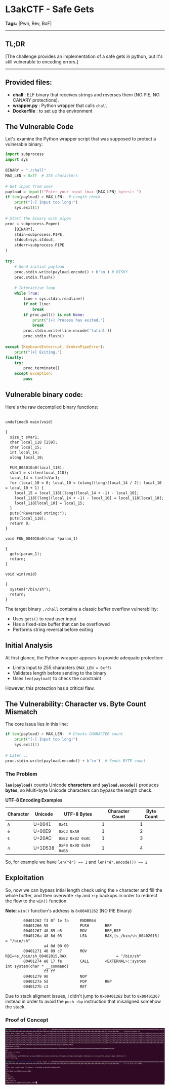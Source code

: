 # L3akCTF - Safe Gets
 
**Tags:** [Pwn, Rev, BoF]

---

## TL;DR

[The challenge provides an implementation of a safe gets in python, but it's still vulnerable to encoding errors.]

---

## Provided files:
- **chall** : ELF binary that receives strings and reverses them (NO PIE, NO CANARY protections).
- **wrapper.py** : Python wrapper that calls `chall`
- **Dockerfile** : to set up the environment

## The Vulnerable Code

Let's examine the Python wrapper script that was supposed to protect a vulnerable binary:

```python
import subprocess
import sys

BINARY = "./chall"
MAX_LEN = 0xff  # 255 characters

# Get input from user
payload = input(f"Enter your input (max {MAX_LEN} bytes): ")
if len(payload) > MAX_LEN:  # Length check
    print("[-] Input too long!")
    sys.exit(1)

# Start the binary with pipes
proc = subprocess.Popen(
    [BINARY],
    stdin=subprocess.PIPE,
    stdout=sys.stdout,
    stderr=subprocess.PIPE
)

try:
    # Send initial payload
    proc.stdin.write(payload.encode() + b'\n') # RISKY
    proc.stdin.flush()
    
    # Interactive loop
    while True:
        line = sys.stdin.readline()
        if not line:
            break
        if proc.poll() is not None:
            print("[+] Process has exited.")
            break
        proc.stdin.write(line.encode('latin1'))
        proc.stdin.flush()
        
except (KeyboardInterrupt, BrokenPipeError):
    print("[+] Exiting.")
finally:
    try:
        proc.terminate()
    except Exception:
        pass
```
## Vulnerable binary code:
Here's the raw decompiled binary functions:
```

undefined8 main(void)

{
  size_t sVar1;
  char local_118 [259];
  char local_15;
  int local_14;
  ulong local_10;
  
  FUN_004010a0(local_118);
  sVar1 = strlen(local_118);
  local_14 = (int)sVar1;
  for (local_10 = 0; local_10 < (ulong)(long)(local_14 / 2); local_10 = local_10 + 1) {
    local_15 = local_118[(long)(local_14 + -1) - local_10];
    local_118[(long)(local_14 + -1) - local_10] = local_118[local_10];
    local_118[local_10] = local_15;
  }
  puts("Reversed string:");
  puts(local_118);
  return 0;
}

void FUN_004010a0(char *param_1)

{
  gets(param_1);
  return;
}

void win(void)

{
  system("/bin/sh");
  return;
}

```

The target binary `./chall` contains a classic buffer overflow vulnerability:
- Uses `gets()` to read user input
- Has a fixed-size buffer that can be overflowed
- Performs string reversal before exiting

## Initial Analysis

At first glance, the Python wrapper appears to provide adequate protection:
- Limits input to 255 characters (`MAX_LEN = 0xff`)
- Validates length before sending to the binary
- Uses `len(payload)` to check the constraint

However, this protection has a critical flaw.

## The Vulnerability: Character vs. Byte Count Mismatch

The core issue lies in this line:
```python
if len(payload) > MAX_LEN:  # Checks CHARACTER count
    print("[-] Input too long!")
    sys.exit(1)

# Later...
proc.stdin.write(payload.encode() + b'\n')  # Sends BYTE count
```

### The Problem

**`len(payload)`** counts Unicode **characters** and **`payload.encode()`** produces **bytes**, so Multi-byte Unicode characters can bypass the length check.

**UTF-8 Encoding Examples**

| Character | Unicode | UTF-8 Bytes | Character Count | Byte Count |
|-----------|---------|-------------|-----------------|------------|
| `A` | U+0041 | `0x41` | 1 | 1 |
| `é` | U+00E9 | `0xC3 0xA9` | 1 | 2 |
| `€` | U+20AC | `0xE2 0x82 0xAC` | 1 | 3 |
| `𝔸` | U+1D538 | `0xF0 0x9D 0x94 0xB8` | 1 | 4 |


So, for example we have ```len("é") == 1``` and ```len("é".encode()) == 2```

## Exploitation

So, now we can bypass intial length check using the `é` character and fill the whole buffer, and then overwrite `rbp` and `rip` backups in order to redirect the flow to the `win()` function.  

**Note**: `win()` function's address is `0x00401262` (NO PIE Binary)
```  
        00401262 f3 0f 1e fa     ENDBR64
        00401266 55              PUSH       RBP
        00401267 48 89 e5        MOV        RBP,RSP
        0040126a 48 8d 05        LEA        RAX,[s_/bin/sh_00402015]                         = "/bin/sh"
                 a4 0d 00 00
        00401271 48 89 c7        MOV        RDI=>s_/bin/sh_00402015,RAX                      = "/bin/sh"
        00401274 e8 17 fe        CALL       <EXTERNAL>::system                               int system(char * __command)
                 ff ff
        00401279 90              NOP
        0040127a 5d              POP        RBP
        0040127b c3              RET
```
Due to stack aligment issues, i didn't jump to `0x00401262` but to `0x00401267` instead in order to avoid the `push rbp` instruction that misaligned somehow the stack.


### Proof of Concept

![PoC](https://github.com/MohandAcherir/Writeups/blob/main/l3akCTF/Screenshot%20from%202025-07-12%2015-50-39.png)
